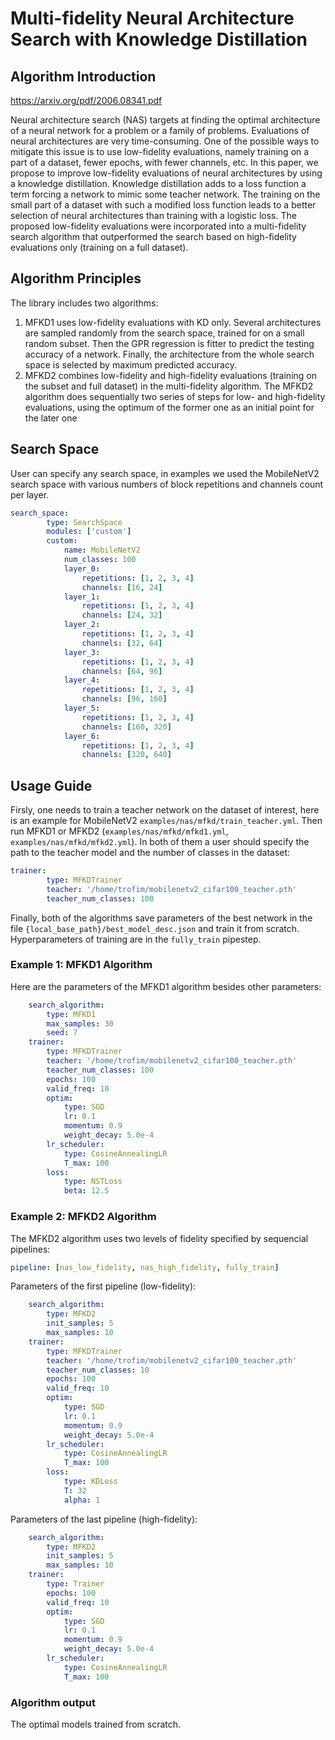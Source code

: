# Multi-fidelity Neural Architecture Search with Knowledge Distillation

## Algorithm Introduction

https://arxiv.org/pdf/2006.08341.pdf

Neural architecture search (NAS) targets at finding the optimal architecture of a neural network for a problem or a family of problems. Evaluations of neural architectures are very time-consuming. One of the possible ways to mitigate this issue is to use low-fidelity evaluations, namely training on a part of a dataset, fewer epochs, with fewer channels, etc. In this paper, we propose to improve low-fidelity
evaluations of neural architectures by using a knowledge distillation. Knowledge distillation adds to a loss function a term forcing a network to mimic some teacher network. The training on the small part of a dataset with such a modified loss function leads to a better selection of neural architectures
than training with a logistic loss. The proposed low-fidelity evaluations were incorporated into a multi-fidelity search algorithm that outperformed the search
based on high-fidelity evaluations only (training on a full dataset).

## Algorithm Principles

The library includes two algorithms:

1) MFKD1 uses low-fidelity evaluations with KD only. Several architectures are sampled randomly from the search space, trained for on a small random subset. Then the GPR regression is fitter to predict the testing accuracy of a network. Finally, the architecture from the whole search space is selected by maximum predicted accuracy.
2) MFKD2 combines low-fidelity and high-fidelity evaluations (training on the subset and full dataset) in the multi-fidelity algorithm. The MFKD2 algorithm
does sequentially two series of steps for low- and high-fidelity evaluations, using the optimum of the former one as an initial point for the later one 

## Search Space 
User can specify any search space, in examples we used the MobileNetV2 search space with various numbers of block repetitions and channels count per layer.

```yaml
search_space:
        type: SearchSpace
        modules: ['custom']
        custom:
            name: MobileNetV2
            num_classes: 100
            layer_0:
                repetitions: [1, 2, 3, 4]
                channels: [16, 24]
            layer_1:
                repetitions: [1, 2, 3, 4]
                channels: [24, 32]
            layer_2:
                repetitions: [1, 2, 3, 4]
                channels: [32, 64]
            layer_3:
                repetitions: [1, 2, 3, 4]
                channels: [64, 96]
            layer_4:
                repetitions: [1, 2, 3, 4]
                channels: [96, 160]
            layer_5:
                repetitions: [1, 2, 3, 4]
                channels: [160, 320]
            layer_6:
                repetitions: [1, 2, 3, 4]
                channels: [320, 640]
```
## Usage Guide

Firsly, one needs to train a teacher network on the dataset of interest, here is an example for MobileNetV2 ```examples/nas/mfkd/train_teacher.yml```.
Then run MFKD1 or MFKD2 (```examples/nas/mfkd/mfkd1.yml```, ```examples/nas/mfkd/mfkd2.yml```).
In both of them a user should specify the path to the teacher model and the number of classes in the dataset:
```yaml
trainer:
        type: MFKDTrainer
        teacher: '/home/trofim/mobilenetv2_cifar100_teacher.pth'
        teacher_num_classes: 100
```
Finally, both of the algorithms save parameters of the best network in the file ```{local_base_path}/best_model_desc.json``` and train it from scratch.
Hyperparameters of training are in the ```fully_train``` pipestep.

### Example 1: MFKD1 Algorithm

Here are the parameters of the MFKD1 algorithm besides other parameters:

```yaml
    search_algorithm:
        type: MFKD1
        max_samples: 30
        seed: 7
    trainer:
        type: MFKDTrainer
        teacher: '/home/trofim/mobilenetv2_cifar100_teacher.pth'
        teacher_num_classes: 100
        epochs: 100
        valid_freq: 10
        optim:
            type: SGD
            lr: 0.1
            momentum: 0.9
            weight_decay: 5.0e-4
        lr_scheduler:
            type: CosineAnnealingLR
            T_max: 100
        loss:
            type: NSTLoss
            beta: 12.5
```

### Example 2: MFKD2 Algorithm

The MFKD2 algorithm uses two levels of fidelity specified by sequencial pipelines:

```yml
pipeline: [nas_low_fidelity, nas_high_fidelity, fully_train]
```

Parameters of the first pipeline (low-fidelity):

```yml
    search_algorithm:
        type: MFKD2
        init_samples: 5
        max_samples: 10
    trainer:
        type: MFKDTrainer
        teacher: '/home/trofim/mobilenetv2_cifar100_teacher.pth'
        teacher_num_classes: 10
        epochs: 100
        valid_freq: 10
        optim:
            type: SGD
            lr: 0.1
            momentum: 0.9
            weight_decay: 5.0e-4
        lr_scheduler:
            type: CosineAnnealingLR
            T_max: 100
        loss:
            type: KDLoss
            T: 32
            alpha: 1
```

Parameters of the last pipeline (high-fidelity):

```yml
    search_algorithm:
        type: MFKD2
        init_samples: 5
        max_samples: 10
    trainer:
        type: Trainer
        epochs: 100
        valid_freq: 10
        optim:
            type: SGD
            lr: 0.1
            momentum: 0.9
            weight_decay: 5.0e-4
        lr_scheduler:
            type: CosineAnnealingLR
            T_max: 100
```


### Algorithm output

The optimal models trained from scratch.
